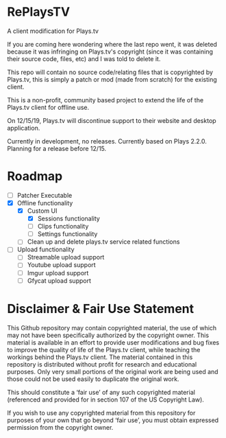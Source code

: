# RePlaysTV
A client modification for Plays.tv

If you are coming here wondering where the last repo went, it was deleted because it was infringing on Plays.tv's copyright (since it was containing their source code, files, etc) and I was told to delete it. 

This repo will contain no source code/relating files that is copyrighted by Plays.tv, this is simply a patch or mod (made from scratch) for the existing client.

This is a non-profit, community based project to extend the life of the Plays.tv client for offline use.

On 12/15/19, Plays.tv will discontinue support to their website and desktop application.

Currently in development, no releases. Currently based on Plays 2.2.0. Planning for a release before 12/15.

# Roadmap
  * [ ] Patcher Executable
  * [x] Offline functionality
    * [x] Custom UI
      * [x] Sessions functionality
      * [ ] Clips functionality
      * [ ] Settings functionality
    * [ ] Clean up and delete plays.tv service related functions
  * [ ] Upload functionality
    * [ ] Streamable upload support
    * [ ] Youtube upload support
    * [ ] Imgur upload support
    * [ ] Gfycat upload support

# Disclaimer & Fair Use Statement
This Github repository may contain copyrighted material, the use of which may not have been specifically authorized by the copyright owner. This material is available in an effort to provide user modifications and bug fixes to improve the quality of life of the Plays.tv client, while teaching the workings behind the Plays.tv client. The material contained in this repository is distributed without profit for research and educational purposes. Only very small portions of the original work are being used and those could not be used easily to duplicate the original work.

This should constitute a ‘fair use’ of any such copyrighted material (referenced and provided for in section 107 of the US Copyright Law).

If you wish to use any copyrighted material from this repository for purposes of your own that go beyond ‘fair use’, you must obtain expressed permission from the copyright owner.
